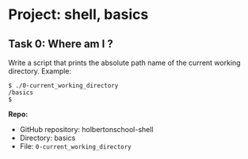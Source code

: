 # Project: shell, basics

## Task 0: Where am I ?


Write a script that prints the absolute path name of the current working directory.
Example:

```
$ ./0-current_working_directory
/basics
$
```

**Repo:**

- GitHub repository: holbertonschool-shell
- Directory: basics
- File: ```0-current_working_directory```

